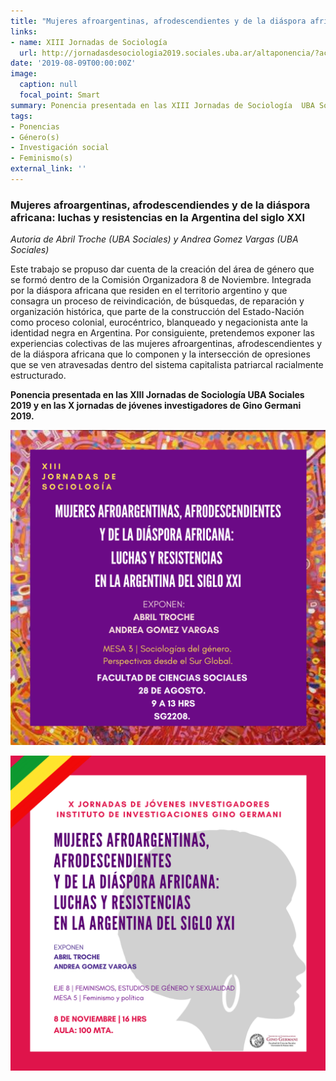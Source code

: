 ```yaml
---
title: "Mujeres afroargentinas, afrodescendientes y de la diáspora africana"
links:
- name: XIII Jornadas de Sociología
  url: http://jornadasdesociologia2019.sociales.uba.ar/altaponencia/?acciones2=ver&id_mesa=3&id_ponencia=1355
date: '2019-08-09T00:00:00Z'
image:
  caption: null
  focal_point: Smart
summary: Ponencia presentada en las XIII Jornadas de Sociología  UBA Sociales 2019 y en las X jornadas de jóvenes investigadores de Gino Germani 2019. Con la autoria  de Abril Troche (UBA Sociales) y Andrea Gomez Vargas (UBA Sociales)
tags:
- Ponencias
- Género(s)
- Investigación social
- Feminismo(s)
external_link: ''
---
```


### Mujeres afroargentinas, afrodescendiendes y de la diáspora africana: luchas y resistencias en la Argentina del siglo XXI

_Autoria de Abril Troche (UBA Sociales) y Andrea Gomez Vargas (UBA Sociales)_

Este trabajo se propuso dar cuenta de la creación del área de género que se formó dentro de la Comisión Organizadora 8 de Noviembre. Integrada por la diáspora africana que residen en el territorio argentino y que consagra un proceso de reivindicación, de búsquedas, de reparación y organización histórica, que parte de la construcción del Estado-Nación como proceso colonial, eurocéntrico, blanqueado y negacionista ante la identidad negra en Argentina. Por consiguiente, pretendemos exponer las experiencias colectivas de las mujeres afroargentinas, afrodescendientes y de la diáspora africana que lo componen y la intersección de opresiones que se ven atravesadas dentro del sistema capitalista patriarcal racialmente estructurado.



**Ponencia presentada en las XIII Jornadas de Sociología  UBA Sociales 2019 y en las X jornadas de jóvenes investigadores de Gino Germani 2019.**

![XIII Jornadas de Sociología  UBA Sociales 2019](images/3.png)

![X jornadas de jóvenes investigadores de Gino Germani 2019.](images/2.png)






